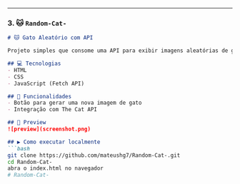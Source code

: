 
---

### 3. 🐱 `Random-Cat-`

```md
# 🐱 Gato Aleatório com API

Projeto simples que consome uma API para exibir imagens aleatórias de gatos.

## 💻 Tecnologias
- HTML
- CSS
- JavaScript (Fetch API)

## 🎯 Funcionalidades
- Botão para gerar uma nova imagem de gato
- Integração com The Cat API

## 📸 Preview
![preview](screenshot.png)

## ▶️ Como executar localmente
```bash
git clone https://github.com/mateushg7/Random-Cat-.git
cd Random-Cat-
abra o index.html no navegador
# Random-Cat-

